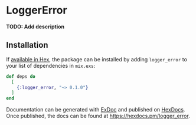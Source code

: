 # LoggerError

**TODO: Add description**

## Installation

If [available in Hex](https://hex.pm/docs/publish), the package can be installed
by adding `logger_error` to your list of dependencies in `mix.exs`:

```elixir
def deps do
  [
    {:logger_error, "~> 0.1.0"}
  ]
end
```

Documentation can be generated with [ExDoc](https://github.com/elixir-lang/ex_doc)
and published on [HexDocs](https://hexdocs.pm). Once published, the docs can
be found at <https://hexdocs.pm/logger_error>.

